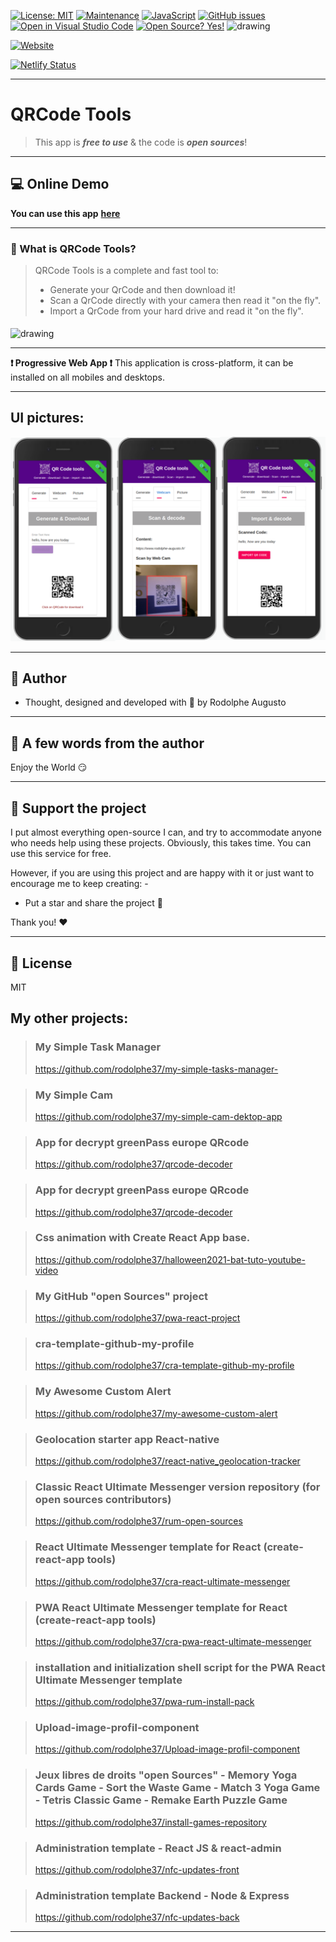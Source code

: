 [![License: MIT](https://img.shields.io/badge/License-MIT-blue.svg)](https://github.com/rodolphe37/qr-code-tools/blob/main/LICENSE)
[![Maintenance](https://img.shields.io/badge/Maintained%3F-yes-green.svg)](https://github.com/rodolphe37/qr-code-tools/graphs/commit-activity)
[![JavaScript](https://img.shields.io/badge/--F7DF1E?logo=javascript&logoColor=000)](https://www.javascript.com/)
[![GitHub issues](https://badgen.net/github/issues/rodolphe37/qr-code-tools/)](https://github.com/rodolphe37/qr-code-tools/issues)
[![Open in Visual Studio Code](https://open.vscode.dev/badges/open-in-vscode.svg)](https://open.vscode.dev/rodolphe37/qr-code-tools)
[![Open Source? Yes!](https://badgen.net/badge/Open%20Source%20%3F/Yes%21/blue?icon=github)](https://github.com/Naereen/badges/)
<img   src="https://badges.aleen42.com/src/react.svg" alt="drawing" height="20" width="65"/>

[![Website](https://i.imgur.com/xSu6S5v.png)](https://rodolphe-augusto.fr)

[![Netlify Status](https://api.netlify.com/api/v1/badges/ba107b44-fe21-45e3-a8da-bfac3629bc1b/deploy-status)](https://app.netlify.com/sites/qr-code-tools/deploys)


---

# QRCode Tools

>This app is ***free to use*** &
the code is ***open sources***!

---

## :computer: Online Demo


**You can use this app** **[here](https://qr-code-tools.netlify.app/)**

---

### :bookmark: What is QRCode Tools?

>QRCode Tools is a complete and fast tool to:
>- Generate your QrCode and then download it!
>- Scan a QrCode directly with your camera then read it "on the fly".
>- Import a QrCode from your hard drive and read it "on the fly".

<img  style =" margin-top: 5px; margin-right: 22px " src="demo/demo.gif" alt="drawing" height="675" width="325"/>


---

**:heavy_exclamation_mark: Progressive Web App :heavy_exclamation_mark:**
 This application is cross-platform, it can be installed on all mobiles and desktops.

---

## UI pictures:

![alt text](demo/ui-demo.png "QRCode Tools")


---


## :bust_in_silhouette: Author

- Thought, designed and developed with :purple_heart: by Rodolphe Augusto

---

## :large_blue_diamond: A few words from the author

Enjoy the World :smirk:

---

## :sparkling_heart: Support the project

I put almost everything open-source I can, and try to accommodate anyone who needs help using these projects. Obviously,
this takes time. You can use this service for free.

However, if you are using this project and are happy with it or just want to encourage me to keep creating: -

- Put a star and share the project :rocket:

Thank you! :heart:

---

## :scroll: License

MIT

## My other projects:

>### My Simple Task Manager
>https://github.com/rodolphe37/my-simple-tasks-manager-

>### My Simple Cam
>https://github.com/rodolphe37/my-simple-cam-dektop-app

>### App for decrypt greenPass europe QRcode
>https://github.com/rodolphe37/qrcode-decoder

>### App for decrypt greenPass europe QRcode
>https://github.com/rodolphe37/qrcode-decoder

>### Css animation with Create React App base.
>https://github.com/rodolphe37/halloween2021-bat-tuto-youtube-video

>### My GitHub "open Sources" project
>https://github.com/rodolphe37/pwa-react-project

>### cra-template-github-my-profile
>https://github.com/rodolphe37/cra-template-github-my-profile

>### My Awesome Custom Alert
>https://github.com/rodolphe37/my-awesome-custom-alert

>### Geolocation starter app React-native
>https://github.com/rodolphe37/react-native_geolocation-tracker

>### Classic React Ultimate Messenger version repository (for open sources contributors)
>https://github.com/rodolphe37/rum-open-sources

>### React Ultimate Messenger template for React (create-react-app tools)
>https://github.com/rodolphe37/cra-react-ultimate-messenger

>### PWA React Ultimate Messenger template for React (create-react-app tools)
>https://github.com/rodolphe37/cra-pwa-react-ultimate-messenger

>### installation and initialization shell script for the PWA React Ultimate Messenger template
>https://github.com/rodolphe37/pwa-rum-install-pack

>### Upload-image-profil-component
>https://github.com/rodolphe37/Upload-image-profil-component

>### Jeux libres de droits "open Sources" - Memory Yoga Cards Game - Sort the Waste Game - Match 3 Yoga Game - Tetris Classic Game - Remake Earth Puzzle Game
>https://github.com/rodolphe37/install-games-repository

>### Administration template - React JS & react-admin
>https://github.com/rodolphe37/nfc-updates-front


>### Administration template Backend - Node & Express
>https://github.com/rodolphe37/nfc-updates-back

---


